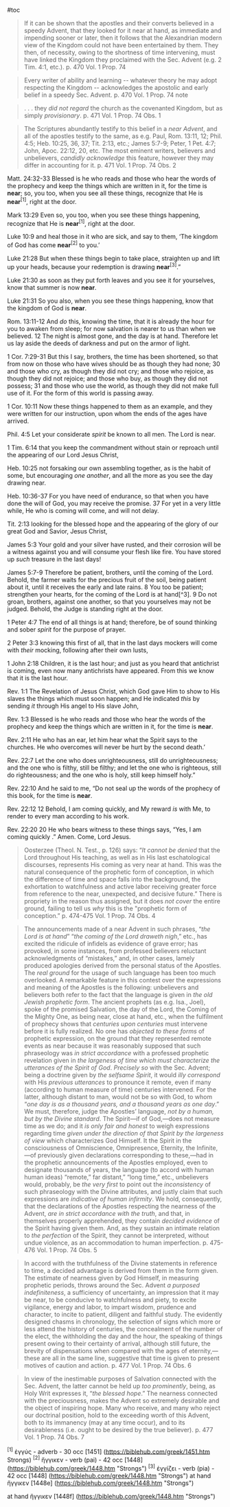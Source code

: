#toc

>If it can be shown that the apostles and their converts believed in a speedy Advent, that they looked for it near at hand, as immediate and impending sooner or later, then it follows that the Alexandrian modern view of the Kingdom could not have been entertained by them. They then, of necessity, owing to the shortness of time intervening, must have linked the Kingdom they proclaimed with the Sec. Advent (e.g. 2 Tim. 4:1, etc.).
> p. 470 Vol. 1 Prop. 74

>Every writer of ability and learning -- whatever theory he may adopt respecting the Kingdom -- acknowledges the apostolic and early belief in a speedy Sec. Advent.
>p. 470 Vol. 1 Prop. 74 note

>. . . they *did not regard* the church as the covenanted Kingdom, but as simply *provisionary*.
>p. 471 Vol. 1 Prop. 74 Obs. 1

>The Scriptures abundantly testify to this belief in a *near Advent*, and all of the apostles testify to the same, as e.g. Paul, Rom. 13:11, 12; Phil. 4:5; Heb. 10:25, 36, 37; Tit. 2:13, etc.; James 5:7-9; Peter, 1 Pet. 4:7; John, Apoc. 22:12, 20, etc. The most eminent writers, believers and unbelievers, *candidly acknowledge* this feature, however they may differ in accounting for it.
>p. 471 Vol. 1 Prop. 74 Obs. 2

Matt. 24:32-33
Blessed is he who reads and those who hear the words of the prophecy and keep the things which are written in it, for the time is **near**; so, you too, when you see all these things, recognize that He is **near**<sup>[1]</sup>, right at the door.

Mark 13:29
Even so, you too, when you see these things happening, recognize that He is **near**<sup>[1]</sup>, right at the door.

Luke 10:9
and heal those in it who are sick, and say to them, ‘The kingdom of God has come **near**<sup>[2]</sup> to you.’

Luke 21:28
But when these things begin to take place, straighten up and lift up your heads, because your redemption is drawing **near**<sup>[3]</sup>.”

Luke 21:30
as soon as they put forth leaves and you see it for yourselves, know that summer is now **near**.

Luke 21:31
So you also, when you see these things happening, know that the kingdom of God is **near**.

Rom. 13:11-12
And _do_ this, knowing the time, that it is already the hour for you to awaken from sleep; for now salvation is nearer to us than when we believed. 12 The night is almost gone, and the day is at hand. Therefore let us lay aside the deeds of darkness and put on the armor of light.

1 Cor. 7:29-31
But this I say, brothers, the time has been shortened, so that from now on those who have wives should be as though they had none; 30 and those who cry, as though they did not cry; and those who rejoice, as though they did not rejoice; and those who buy, as though they did not possess; 31 and those who use the world, as though they did not make full use of it. For the form of this world is passing away.

1 Cor. 10:11
Now these things happened to them as an example, and they were written for our instruction, upon whom the ends of the ages have arrived.

Phil. 4:5
Let your considerate _spirit_ be known to all men. The Lord is near.

1 Tim. 6:14
that you keep the commandment without stain or reproach until the appearing of our Lord Jesus Christ,

Heb. 10:25
not forsaking our own assembling together, as is the habit of some, but encouraging _one another_, and all the more as you see the day drawing near. 

Heb. 10:36-37
For you have need of endurance, so that when you have done the will of God, you may receive the promise. 37 For yet in a very little while, He who is coming will come, and will not delay.

Tit. 2:13
looking for the blessed hope and the appearing of the glory of our great God and Savior, Jesus Christ,

James 5:3
Your gold and your silver have rusted, and their corrosion will be a witness against you and will consume your flesh like fire. You have stored up _such_ treasure in the last days!

James 5:7-9
Therefore be patient, brothers, until the coming of the Lord. Behold, the farmer waits for the precious fruit of the soil, being patient about it, until it receives the early and late rains. 8 You too be patient; strengthen your hearts, for the coming of the Lord is at hand[^3]. 9 Do not groan, brothers, against one another, so that you yourselves may not be judged. Behold, the Judge is standing right at the door.

1 Peter 4:7
The end of all things is at hand; therefore, be of sound thinking and sober _spirit_ for the purpose of prayer.

2 Peter 3:3
knowing this first of all, that in the last days mockers will come with _their_ mocking, following after their own lusts,

1 John 2:18
Children, it is the last hour; and just as you heard that antichrist is coming, even now many antichrists have appeared. From this we know that it is the last hour.

Rev. 1:1
The Revelation of Jesus Christ, which God gave Him to show to His slaves the things which must soon happen; and He indicated _this_ by sending _it_ through His angel to His slave John,

Rev. 1:3
Blessed is he who reads and those who hear the words of the prophecy and keep the things which are written in it, for the time is **near**.

Rev. 2:11
He who has an ear, let him hear what the Spirit says to the churches. He who overcomes will never be hurt by the second death.’

Rev. 22:7
Let the one who does unrighteousness, still do unrighteousness; and the one who is filthy, still be filthy; and let the one who is righteous, still do righteousness; and the one who is holy, still keep himself holy.”

Rev. 22:10
And he said to me, “Do not seal up the words of the prophecy of this book, for the time is **near**.

Rev. 22:12
12 Behold, I am coming quickly, and My reward _is_ with Me, to render to every man according to his work. 

Rev. 22:20
20 He who bears witness to these things says, “Yes, I am coming quickly .” Amen. Come, Lord Jesus.

>Oosterzee (Theol. N. Test., p. 126) says: “*It cannot be denied* that the Lord throughout His teaching, as well as in His last eschatological discourses, represents His coming as very near at hand. This was the natural consequence of the prophetic form of conception, in which the difference of time and space falls into the background, the exhortation to watchfulness and active labor receiving greater force from reference to the near, unexpected, and decisive future.” There is propriety in the reason thus assigned, but it does *not cover* the entire ground, failing to tell us *why* this is the "prophetic form of conception.”
>p. 474-475 Vol. 1 Prop. 74 Obs. 4



>The announcements made of a near Advent in such phrases, “*the Lord is at hand*” “*the coming of the Lord draweth nigh*,” etc., has excited the ridicule of infidels as evidence of grave error; has provoked, in some instances, from professed believers reluctant acknowledgments of “mistakes,” and, in other cases, lamely produced apologies derived from the personal status of the Apostles. The *real ground* for the usage of such language has been too much overlooked. A remarkable feature in this contest over the expressions and meaning of the Apostles is the following: unbelievers and believers both refer to the fact that the language is given in *the old Jewish prophetic form*. The ancient prophets (as e.g. Isa., Joel), spoke of the promised Salvation, the day of the Lord, the Coming of the Mighty One, as being near, close at hand, etc., when the fulfilment of prophecy shows that *centuries upon centuries* must intervene before it is fully realized. No one has *objected to these forms* of prophetic expression, on the ground that they represented remote events as near because it was reasonably supposed that such phraseology was *in strict accordance* with a professed prophetic revelation given in *the largeness of time which must characterize the utterances of the Spirit of God*. *Precisely so* with the Sec. Advent; being a doctrine given by *the selfsame Spirit*, it would *illy correspond* with His *previous utterances* to pronounce it remote, even if many (according to human measure of time) centuries intervened. For the latter, although distant to man, would not be so with God, to whom “*one day is as a thousand years, and a thousand years as one day*.” We must, therefore, judge the Apostles’ language, *not by a human, but by the Divine standard*. The Spirit—if of God,—does not measure time as we do; and it *is only fair and honest* to weigh expressions regarding time *given under the direction of that Spirit by the largeness of view* which characterizes God Himself. It the Spirit in the consciousness of Omniscience, Omnipresence, Eternity, the Infinite,—of previously given declarations corresponding to these,—had in the prophetic announcements of the Apostles employed, even to designate thousands of years, the language (to accord with human human ideas) “remote,” far distant,” “long time,” etc., unbelievers would, probably, be *the very first* to point out the *inconsistency* of such phraseology with the Divine attributes, and justly claim that such expressions are *indicative of human infirmity*. We hold, consequently, that the declarations of the Apostles respecting the nearness of the Advent, *are in strict accordance with the truth*, and that, in themselves properly apprehended, they contain *decided evidence* of the Spirit having given them. And, as they sustain an intimate relation to *the perfection* of the Spirit, they cannot be interpreted, without undue violence, as an accommodation to human imperfection.
>p. 475-476 Vol. 1 Prop. 74 Obs. 5

>In accord with the truthfulness of the Divine statements in reference to time, a decided advantage is derived from them in the form given. The estimate of nearness given by God Himself, in measuring prophetic periods, throws around the Sec. Advent *a purposed indefiniteness*, a sufficiency of uncertainty, an impression that it may be near, to be conducive to watchfulness and piety, to excite vigilance, energy and labor, to impart wisdom, prudence and character, to incite to patient, diligent and faithful study. The evidently designed chasms in chronology, the selection of signs which more or less attend the history of centuries, the concealment of the number of the elect, the withholding the day and the hour, the speaking of things present owing to their certainty of arrival, although still future, the brevity of dispensations when compared with the ages of eternity,—these are all in the same line, suggestive that time is given to present motives of caution and action.
>p. 477 Vol. 1 Prop. 74 Obs. 6

>In view of the inestimable purposes of Salvation connected with the Sec. Advent, the latter cannot be held up *too prominently*, being, as Holy Writ expresses it, “*the blessed hope*.” The nearness connected with the preciousness, makes the Advent so extremely desirable and the object of inspiring hope. Many who receive, and many who reject our doctrinal position, hold to the exceeding worth of this Advent, both to its immanency (may at any time occur), and to its desirableness (i.e. ought to be desired by the true believer).
>p. 477 Vol. 1 Prop. 74 Obs. 7


<sup>[1]</sup> ἐγγύς - adverb - 30 occ [1451] (https://biblehub.com/greek/1451.htm Strongs)
<sup>[2]</sup> ἤγγικεν - verb (pai) - 42 occ [1448] (https://biblehub.com/greek/1448.htm "Strongs")
<sup>[3]</sup> ἐγγίζει - verb (pia) - 42 occ [1448] (https://biblehub.com/greek/1448.htm "Strongs")
at hand ἤγγικεν [1448e] (https://biblehub.com/greek/1448.htm "Strongs")

at hand ἤγγικεν [1448f] (https://biblehub.com/greek/1448.htm "Strongs")










